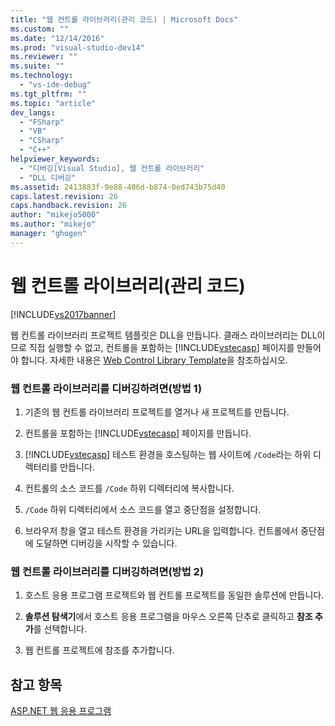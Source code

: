```yaml
---
title: "웹 컨트롤 라이브러리(관리 코드) | Microsoft Docs"
ms.custom: ""
ms.date: "12/14/2016"
ms.prod: "visual-studio-dev14"
ms.reviewer: ""
ms.suite: ""
ms.technology: 
  - "vs-ide-debug"
ms.tgt_pltfrm: ""
ms.topic: "article"
dev_langs: 
  - "FSharp"
  - "VB"
  - "CSharp"
  - "C++"
helpviewer_keywords: 
  - "디버깅[Visual Studio], 웹 컨트롤 라이브러리"
  - "DLL 디버깅"
ms.assetid: 2413883f-9e88-406d-b874-0ed743b75d40
caps.latest.revision: 26
caps.handback.revision: 26
author: "mikejo5000"
ms.author: "mikejo"
manager: "ghogen"
---
```

# 웹 컨트롤 라이브러리(관리 코드)
[!INCLUDE[vs2017banner](../code-quality/includes/vs2017banner.md)]

웹 컨트롤 라이브러리 프로젝트 템플릿은 DLL을 만듭니다.  클래스 라이브러리는 DLL이므로 직접 실행할 수 없고,  컨트롤을 포함하는 [!INCLUDE[vstecasp](../code-quality/includes/vstecasp_md.md)] 페이지를 만들어야 합니다.  자세한 내용은 [Web Control Library Template](http://msdn.microsoft.com/ko-kr/00666b07-71d2-4ace-a13c-cc130a3ce372)을 참조하십시오.  
  
### 웹 컨트롤 라이브러리를 디버깅하려면\(방법 1\)  
  
1.  기존의 웹 컨트롤 라이브러리 프로젝트를 열거나 새 프로젝트를 만듭니다.  
  
2.  컨트롤을 포함하는 [!INCLUDE[vstecasp](../code-quality/includes/vstecasp_md.md)] 페이지를 만듭니다.  
  
3.  [!INCLUDE[vstecasp](../code-quality/includes/vstecasp_md.md)] 테스트 환경을 호스팅하는 웹 사이트에 `/Code`라는 하위 디렉터리를 만듭니다.  
  
4.  컨트롤의 소스 코드를 `/Code` 하위 디렉터리에 복사합니다.  
  
5.  `/Code` 하위 디렉터리에서 소스 코드를 열고 중단점을 설정합니다.  
  
6.  브라우저 창을 열고 테스트 환경을 가리키는 URL을 입력합니다.  컨트롤에서 중단점에 도달하면 디버깅을 시작할 수 있습니다.  
  
### 웹 컨트롤 라이브러리를 디버깅하려면\(방법 2\)  
  
1.  호스트 응용 프로그램 프로젝트와 웹 컨트롤 프로젝트를 동일한 솔루션에 만듭니다.  
  
2.  **솔루션 탐색기**에서 호스트 응용 프로그램을 마우스 오른쪽 단추로 클릭하고 **참조 추가**를 선택합니다.  
  
3.  웹 컨트롤 프로젝트에 참조를 추가합니다.  
  
## 참고 항목  
 [ASP.NET 웹 응용 프로그램](../debugger/debugging-preparation-aspnet-web-applications.md)
